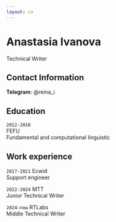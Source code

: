 ```yaml
---
layout: cv
---
```


# Anastasia Ivanova

Technical Writer

## Contact Information

**Telegram**: @reina_i

## Education

`2012-2016`  
FEFU  
Fundamental and computational linguistic

## Work experience

`2017-2021` Ecwid  
Support engineer

`2022-2024` MTT  
Junior Technical Writer

`2024-now` RTLabs  
Middle Technical Writer
